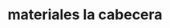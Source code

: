---
title: "materiales la cabecera"
url: /almoloya-de-juarez/materiales-la-cabecera/
shop: hardware
---